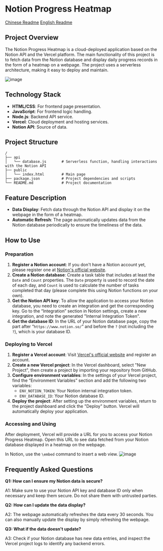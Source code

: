 # Notion Progress Heatmap

[Chinese Readme](README)
[English Readme](README_EN)

## Project Overview

The Notion Progress Heatmap is a cloud-deployed application based on the Notion API and the Vercel platform. The main functionality of this project is to fetch data from the Notion database and display daily progress records in the form of a heatmap on a webpage. The project uses a serverless architecture, making it easy to deploy and maintain.

![image](https://github.com/Zippland/Notion-Progress-Heatmap/assets/126135306/11a4e22f-2388-428a-b051-160e1a415930)

## Technology Stack

- **HTML/CSS**: For frontend page presentation.
- **JavaScript**: For frontend logic handling.
- **Node.js**: Backend API service.
- **Vercel**: Cloud deployment and hosting services.
- **Notion API**: Source of data.

## Project Structure

```
/
├── api
│   └── database.js       # Serverless function, handling interactions with the Notion API
├── public
│   └── index.html        # Main page
├── package.json          # Project dependencies and scripts
└── README.md             # Project documentation
```

## Feature Description

- **Data Display**: Fetch data through the Notion API and display it on the webpage in the form of a heatmap.
- **Automatic Refresh**: The page automatically updates data from the Notion database periodically to ensure the timeliness of the data.

## How to Use

### Preparation

1. **Register a Notion account**: If you don't have a Notion account yet, please register one at [Notion's official website](https://www.notion.so/).
2. **Create a Notion database**: Create a task table that includes at least the `Date` and `Count` properties. The `Date` property is used to record the date of each day, and `Count` is used to calculate the number of tasks completed that day (please complete this using Notion functions on your own).
3. **Get the Notion API key**: To allow the application to access your Notion database, you need to create an integration and get the corresponding key. Go to the “Integration” section in Notion settings, create a new integration, and note the generated "Internal Integration Token".
4. **Get the database ID**: In the URL of your Notion database page, copy the part after “`https://www.notion.so/`” and before the `?` (not including the `?`), which is your database ID.

### Deploying to Vercel

1. **Register a Vercel account**: Visit [Vercel's official website](https://vercel.com/) and register an account.
2. **Create a new Vercel project**: In the Vercel dashboard, select "New Project", then create a project by importing your repository from GitHub.
3. **Configure environment variables**: In the settings of your Vercel project, find the “Environment Variables” section and add the following two variables:
   - `ENV_NOTION_TOKEN`: Your Notion internal integration token.
   - `ENV_DATABASE_ID`: Your Notion database ID.
4. **Deploy the project**: After setting up the environment variables, return to the project dashboard and click the "Deploy" button. Vercel will automatically deploy your application.

### Accessing and Using

After deployment, Vercel will provide a URL for you to access your Notion Progress Heatmap. Open this URL to see data fetched from your Notion database displayed in a heatmap on the webpage.

In Notion, use the `\embed` command to insert a web view.
![image](https://github.com/Zippland/Notion-Progress-Heatmap/assets/126135306/9298c5aa-bd5e-49d2-979f-546f3bf469f0)

## Frequently Asked Questions

**Q1: How can I ensure my Notion data is secure?**

A1: Make sure to use your Notion API key and database ID only when necessary and keep them secure. Do not share them with untrusted parties.

**Q2: How can I update the data display?**

A2: The webpage automatically refreshes the data every 30 seconds. You can also manually update the display by simply refreshing the webpage.

**Q3: What if the data doesn't update?**

A3: Check if your Notion database has new data entries, and inspect the Vercel project logs to identify any backend errors.

